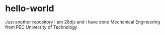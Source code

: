 # hello-world
Just another repository
I am 28djs and i have done Mechanical Engineering from PEC University of Technology
